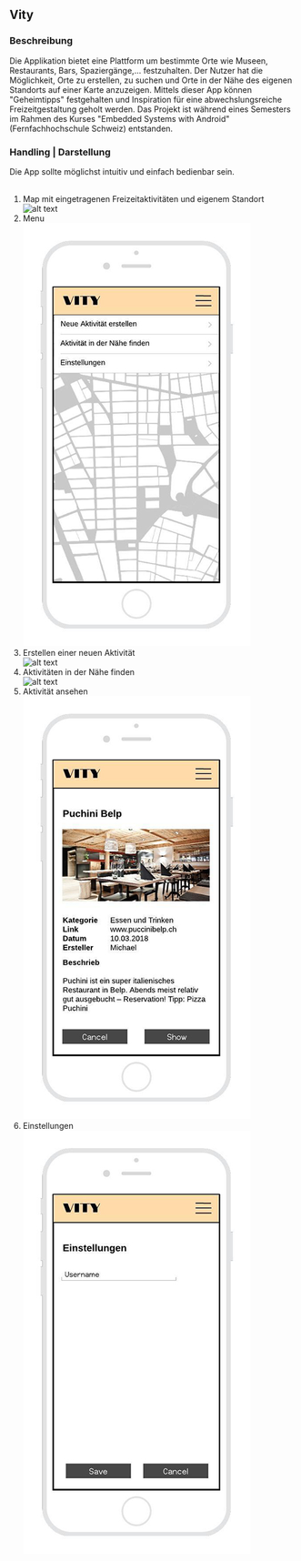 Vity
-
### Beschreibung
Die Applikation bietet eine Plattform um bestimmte Orte wie Museen, Restaurants, Bars, Spaziergänge,... festzuhalten. Der Nutzer hat die Möglichkeit, Orte zu erstellen, zu suchen und Orte in der Nähe des eigenen Standorts auf einer Karte anzuzeigen. Mittels dieser App können "Geheimtipps" festgehalten und Inspiration für eine abwechslungsreiche Freizeitgestaltung geholt werden. Das Projekt ist während eines Semesters im Rahmen des Kurses "Embedded Systems with Android" (Fernfachhochschule Schweiz) entstanden.</br>

### Handling | Darstellung
Die App sollte möglichst intuitiv und einfach bedienbar sein.<br/><br/>
1. Map mit eingetragenen Freizeitaktivitäten und eigenem Standort<br/>
![alt text][map]<br/>
2. Menu<br/>
![alt text][menu]<br/>
3. Erstellen einer neuen Aktivität<br/>
![alt text][activity_new]<br/>
4. Aktivitäten in der Nähe finden<br/>
![alt text][activity_search]<br/>
5. Aktivität ansehen<br/>
![alt text][activity_show]<br/>
6. Einstellungen<br/>
![alt text][settings]<br/>


[activity_new]: /res/readme/new.jpg "Acitity New"
[activity_search]: /res/readme/search.jpg "Acitity Search"
[map]: /res/readme/standort.jpg "Map"
[menu]: /res/readme/menu.jpg "Menu"
[settings]: /res/readme/settings.jpg "Settings"
[activity_show]: /res/readme/activity_show.jpg "Show"
